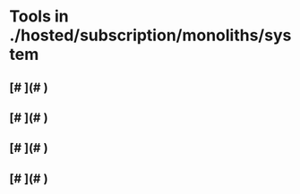 # Tools in ./hosted/subscription/monoliths/system
## [# <Name>](# <Name>)
## <Single-Line Description>
## [# <Name>](# <Name>)
## <Single-Line Description>
## [# <Name>](# <Name>)
## <Single-Line Description>
## [# <Name>](# <Name>)
## <Single-Line Description>
